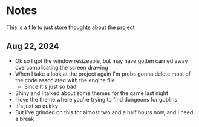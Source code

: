 # Notes
This is a file to just store thoughts about the project

## Aug 22, 2024
- Ok so I got the window resizeable, but may have gotten carried away overcomplicating the screen drawing
- When I take a look at the project again I'm probs gonna delete most of the code associated with the engine file
    - Since It's just so bad 
- Shiny and I talked about some themes for the game last night
- I love the theme where you're trying to find dungeons for goblins
- It's just so quirky
- But I've grinded on this for almost two and a half hours now, and I need a break
